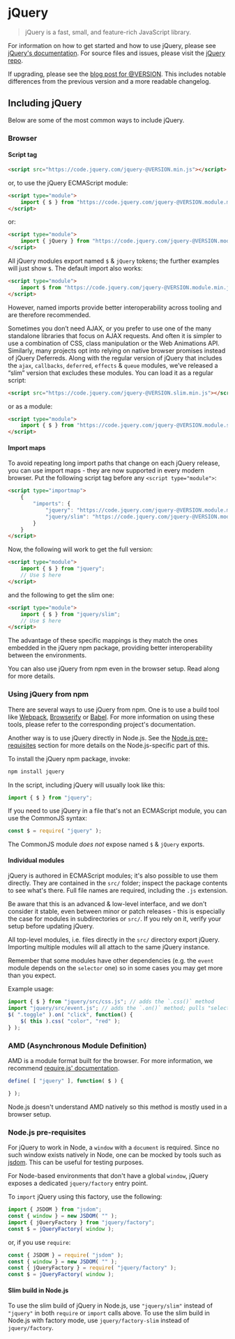 # jQuery

> jQuery is a fast, small, and feature-rich JavaScript library.

For information on how to get started and how to use jQuery, please see [jQuery's documentation](https://api.jquery.com/).
For source files and issues, please visit the [jQuery repo](https://github.com/jquery/jquery).

If upgrading, please see the [blog post for @VERSION](@BLOG_POST_LINK). This includes notable differences from the previous version and a more readable changelog.

## Including jQuery

Below are some of the most common ways to include jQuery.

### Browser

#### Script tag

```html
<script src="https://code.jquery.com/jquery-@VERSION.min.js"></script>
```

or, to use the jQuery ECMAScript module:

```html
<script type="module">
	import { $ } from "https://code.jquery.com/jquery-@VERSION.module.min.js";
</script>
```

or:

```html
<script type="module">
	import { jQuery } from "https://code.jquery.com/jquery-@VERSION.module.min.js";
</script>
```

All jQuery modules export named `$` & `jQuery` tokens; the further examples will just show `$`. The default import also works:

```html
<script type="module">
	import $ from "https://code.jquery.com/jquery-@VERSION.module.min.js";
</script>
```

However, named imports provide better interoperability across tooling and are therefore recommended.

Sometimes you don’t need AJAX, or you prefer to use one of the many standalone libraries that focus on AJAX requests. And often it is simpler to use a combination of CSS, class manipulation or the Web Animations API. Similarly, many projects opt into relying on native browser promises instead of jQuery Deferreds. Along with the regular version of jQuery that includes the `ajax`, `callbacks`, `deferred`, `effects` & `queue` modules, we’ve released a “slim” version that excludes these modules. You can load it as a regular script:

```html
<script src="https://code.jquery.com/jquery-@VERSION.slim.min.js"></script>
```

or as a module:

```html
<script type="module">
	import { $ } from "https://code.jquery.com/jquery-@VERSION.module.slim.min.js";
</script>
```

#### Import maps

To avoid repeating long import paths that change on each jQuery release, you can use import maps - they are now supported in every modern browser. Put the following script tag before any `<script type="module">`:

```html
<script type="importmap">
	{
		"imports": {
			"jquery": "https://code.jquery.com/jquery-@VERSION.module.min.js",
			"jquery/slim": "https://code.jquery.com/jquery-@VERSION.module.slim.min.js"
		}
	}
</script>
```

Now, the following will work to get the full version:

```html
<script type="module">
	import { $ } from "jquery";
	// Use $ here
</script>
```

and the following to get the slim one:

```html
<script type="module">
	import { $ } from "jquery/slim";
	// Use $ here
</script>
```

The advantage of these specific mappings is they match the ones embedded in the jQuery npm package, providing better interoperability between the environments.

You can also use jQuery from npm even in the browser setup. Read along for more details.

### Using jQuery from npm

There are several ways to use jQuery from npm. One is to use a build tool like [Webpack](https://webpack.js.org/), [Browserify](https://browserify.org/) or [Babel](https://babeljs.io/). For more information on using these tools, please refer to the corresponding project's documentation.

Another way is to use jQuery directly in Node.js. See the [Node.js pre-requisites](#nodejs-pre-requisites) section for more details on the Node.js-specific part of this.

To install the jQuery npm package, invoke:

```sh
npm install jquery
```

In the script, including jQuery will usually look like this:

```js
import { $ } from "jquery";
```

If you need to use jQuery in a file that's not an ECMAScript module, you can use the CommonJS syntax:

```js
const $ = require( "jquery" );
```

The CommonJS module _does not_ expose named `$` & `jQuery` exports.

#### Individual modules

jQuery is authored in ECMAScript modules; it's also possible to use them directly. They are contained in the `src/` folder; inspect the package contents to see what's there. Full file names are required, including the `.js` extension.

Be aware that this is an advanced & low-level interface, and we don't consider it stable, even between minor or patch releases - this is especially the case for modules in subdirectories or `src/`. If you rely on it, verify your setup before updating jQuery.

All top-level modules, i.e. files directly in the `src/` directory export jQuery. Importing multiple modules will all attach to the same jQuery instance.

Remember that some modules have other dependencies (e.g. the `event` module depends on the `selector` one) so in some cases you may get more than you expect.

Example usage:

```js
import { $ } from "jquery/src/css.js"; // adds the `.css()` method
import "jquery/src/event.js"; // adds the `.on()` method; pulls "selector" as a dependency
$( ".toggle" ).on( "click", function() {
	$( this ).css( "color", "red" );
} );
```

### AMD (Asynchronous Module Definition)

AMD is a module format built for the browser. For more information, we recommend [require.js' documentation](https://requirejs.org/docs/whyamd.html).

```js
define( [ "jquery" ], function( $ ) {

} );
```

Node.js doesn't understand AMD natively so this method is mostly used in a browser setup.

### Node.js pre-requisites

For jQuery to work in Node, a `window` with a `document` is required. Since no such window exists natively in Node, one can be mocked by tools such as [jsdom](https://github.com/jsdom/jsdom). This can be useful for testing purposes.

For Node-based environments that don't have a global `window`, jQuery exposes a dedicated `jquery/factory` entry point.

To `import` jQuery using this factory, use the following:

```js
import { JSDOM } from "jsdom";
const { window } = new JSDOM( "" );
import { jQueryFactory } from "jquery/factory";
const $ = jQueryFactory( window );
```

or, if you use `require`:

```js
const { JSDOM } = require( "jsdom" );
const { window } = new JSDOM( "" );
const { jQueryFactory } = require( "jquery/factory" );
const $ = jQueryFactory( window );
```

#### Slim build in Node.js

To use the slim build of jQuery in Node.js, use `"jquery/slim"` instead of `"jquery"` in both `require` or `import` calls above. To use the slim build in Node.js with factory mode, use `jquery/factory-slim` instead of `jquery/factory`.
